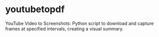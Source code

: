 # youtubetopdf
YouTube Video to Screenshots: Python script to download and capture frames at specified intervals, creating a visual summary.
